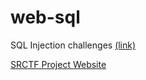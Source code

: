 # web-sql
SQL Injection challenges [(link)](http://tunablectf.com/web-sql)

[SRCTF Project Website](http://tunablectf.com)
